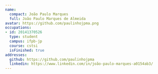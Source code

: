 ```yaml
---
name:
  compact: João Paulo Marques
  full: João Paulo Marques de Almeida
avatar: https://github.com/paulinhojpma.png
occupations:
- id: 20141370526
  type: student
  campus: ifpb-jp
  course: cstsi
  isFinished: true
addresses:
  github: https://github.com/paulinhojpma
  linkedin: https://www.linkedin.com/in/joão-paulo-marques-a0154ab3/
---
```

